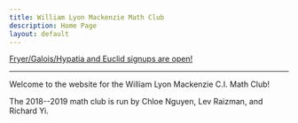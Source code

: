 ```yaml
---
title: William Lyon Mackenzie Math Club
description: Home Page
layout: default
---
```

<div class="big">
	<a href="/contests">
		Fryer/Galois/Hypatia and Euclid signups are open!
	</a>
</div>

<hr/>

Welcome to the website for the William Lyon Mackenzie C.I. Math Club!

The 2018--2019 math club is run by Chloe Nguyen, Lev Raizman, and Richard Yi.

<!--
[Apply to be a guest lecturer](https://docs.google.com/forms/d/e/1FAIpQLSd9JaZl7vY55LYRP9iUShm8M-RnZyhLyJWiTCd_rmvSsUeOqw/viewform?usp=sf_link)

[Send us an email](mailto:math@vincemacri.ca)

[Check us out on GitHub](https://github.com/MackenzieMathClub)
-->

